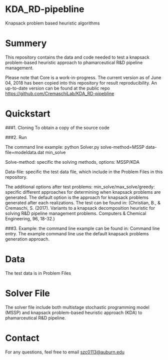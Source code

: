 # KDA_RD-pipebline
Knapsack problem based heuristic algorithms

# Summery
This repository contains the data and code needed to test a knapsack problem-based heuristic approach to phamarceutical R&D pipeline management.

Please note that Core is a work-in-progress. The current version as of June 04, 2018 has been copied into this repository for result reproducibility. An up-to-date version can be found at the public repo https://github.com/CremaschiLab/KDA_RD-pipebline

# Quickstart
###1. Cloning To obtain a copy of the source code

###2. Run

The command line example: python Solver.py solve-method=MSSP data-file=modeldata.dat min_solve

Solve-method: specific the solving methods, options: MSSP/KDA

Data-file: specific the test data file, which include in the Problem Files in this repository.

The additional options after test problems: min_solve/max_solve/greedy: specific different approaches for determining when knapsack problems are generated. The default option is the approach for knapsack problems generated after each realizations. The test can be found in: (Christian, B., & Cremaschi, S. (2017). Variants to a knapsack decomposition heuristic for solving R&D pipeline management problems. Computers & Chemical Engineering, 96, 18-32.)

###3. Example: the command line example can be found in: Command line entry. The example command line use the default knapsack problems generation approach.


# Data
The test data is in Problem Files

# Solver File
The solver file include both multistage stochastic programming model (MSSP) and knapsack problem-based heuristic approach (KDA) to phamarceutical R&D pipeline.

# Contact
For any questions, feel free to email szc0113@auburn.edu
